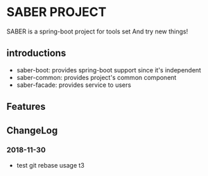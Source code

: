 # SABER PROJECT

SABER is a spring-boot project for tools set And try new things!

## introductions
- saber-boot: provides spring-boot support since it's independent
- saber-common: provides project's common component
- saber-facade: provides service to users

## Features

## ChangeLog

### 2018-11-30
- test git rebase usage t3

